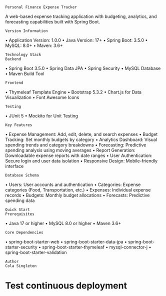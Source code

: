    Personal Finance Expense Tracker
A web-based expense tracking application with budgeting, analytics, and forecasting capabilities built with Spring Boot.

    Version Information
•	Application Version: 1.0.0
•	Java Version: 17+
•	Spring Boot: 3.5.0
•	MySQL: 8.0+
•	Maven: 3.6+

    Technology Stack
    Backend
•	Spring Boot 3.5.0
•	Spring Data JPA
•	Spring Security
•	MySQL Database
•	Maven Build Tool
    
    Frontend
•	Thymeleaf Template Engine
•	Bootstrap 5.3.2
•	Chart.js for Data Visualization
•	Font Awesome Icons
    
    Testing
•	JUnit 5
•	Mockito for Unit Testing

    Key Features
•	Expense Management: Add, edit, delete, and search expenses
•	Budget Tracking: Set monthly budgets by category
•	Analytics Dashboard: Visual spending trends and category breakdowns
•	Forecasting: Predictive spending analysis using moving averages
•	Report Generation: Downloadable expense reports with date ranges
•	User Authentication: Secure login and user data isolation
•	Responsive Design: Mobile-friendly interface

    Database Schema
•	Users: User accounts and authentication
•	Categories: Expense categories (Food, Transportation, etc.)
•	Expenses: Individual expense records
•	Budgets: Monthly budget allocations
•	Forecasts: Predictive spending data

    Quick Start
    Prerequisites
•	Java 17 or higher
•	MySQL 8.0 or higher
•	Maven 3.6+

    Core Dependencies
•	spring-boot-starter-web
•	spring-boot-starter-data-jpa
•	spring-boot-starter-security
•	spring-boot-starter-thymeleaf
•	mysql-connector-j
•	spring-boot-starter-validation

    Author
    Cola Singleton
# Test continuous deployment
